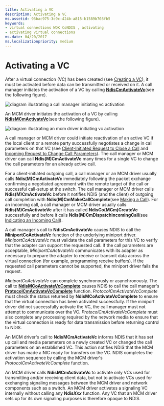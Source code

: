 ```yaml
---
title: Activating a VC
description: Activating a VC
ms.assetid: 93bac975-3c9c-424b-a815-b1589b703fb5
keywords:
- virtual connections WDK CoNDIS , activating
- activating virtual connections
ms.date: 04/20/2017
ms.localizationpriority: medium
---
```


# Activating a VC





After a virtual connection (VC) has been created (see [Creating a VC](creating-a-vc.md)), it must be activated before data can be transmitted or received on it. A call manager initiates the activation of a VC by calling [**NdisCmActivateVc**](https://docs.microsoft.com/windows-hardware/drivers/ddi/ndis/nf-ndis-ndiscmactivatevc)(see the following figure).

![diagram illustrating a call manager initiating vc activation](images/cm-07.png)

An MCM driver initiates the activation of a VC by calling [**NdisMCmActivateVc**](https://docs.microsoft.com/windows-hardware/drivers/ddi/ndis/nf-ndis-ndismcmactivatevc)(see the following figure).

![diagram illustrating an mcm driver initiating vc activation](images/fig1-07.png)

A call manager or MCM driver could initiate reactivation of an active VC if the local client or a remote party successfully negotiates a change in call parameters on that VC (see [Client-Initiated Request to Close a Call](client-initiated-request-to-close-a-call.md) and [Incoming Request to Change Call Parameters](incoming-request-to-change-call-parameters.md)). The call manager or MCM driver can call **Ndis(M)CmActivateVc** many times for a single VC to change the call parameters for an already active call.

For a client-initiated outgoing call, a call manager or an MCM driver usually calls **Ndis(M)CmActivateVc** immediately following the packet exchange confirming a negotiated agreement with the remote target of the call or successful call-setup at the switch. The call manager or MCM driver calls **Ndis(M)CmActivateVc** before it notifies NDIS (and the client) of outgoing call completion with **Ndis(M)CmMakeCallComplete**(see [Making a Call](making-a-call.md)). For an incoming call, a call manager or MCM driver usually calls **Ndis(M)CmActivateVc** after it has called **NdisCo(MCm)CreateVc** successfully and before it calls **Ndis(M)CmDispatchIncomingCall**(see [Indicating an Incoming Call](indicating-an-incoming-call.md)).

A call manager's call to **NdisCmActivateVc** causes NDIS to call the [**MiniportCoActivateVc**](https://docs.microsoft.com/windows-hardware/drivers/ddi/ndis/nc-ndis-miniport_co_activate_vc) function of the underlying miniport driver. *MiniportCoActivateVc* must validate the call parameters for this VC to verify that the adapter can support the requested call. If the call parameters are acceptable, *MiniportCoActivateVc* communicates with its adapter as necessary to prepare the adapter to receive or transmit data across the virtual connection (for example, programming receive buffers). If the requested call parameters cannot be supported, the miniport driver fails the request.

*MiniportCoActivateVc* can complete synchronously or asynchronously. The call to [**NdisMCoActivateVcComplete**](https://docs.microsoft.com/windows-hardware/drivers/ddi/ndis/nf-ndis-ndismcoactivatevccomplete) causes NDIS to call the call manager's [**ProtocolCmActivateVcComplete**](https://docs.microsoft.com/windows-hardware/drivers/ddi/ndis/nc-ndis-protocol_cm_activate_vc_complete) function. *ProtocolCmActivateVcComplete* must check the status returned by **NdisMCoActivateVcComplete** to ensure that the virtual connection has been activated successfully. If the miniport driver did not successfully activate the VC, the call manager must not attempt to communicate over the VC. *ProtocolCmActivateVcComplete* must also complete any processing required by the network media to ensure that the virtual connection is ready for data transmission before returning control to NDIS.

An MCM driver's call to **NdisMCmActivateVc** informs NDIS that it has set up call and media parameters on a newly created VC or changed the call parameters on an established VC. This action notifies NDIS that the MCM driver has made a NIC ready for transfers on the VC. NDIS completes the activation sequence by calling the MCM driver's *ProtocolCmActivateVcComplete* function.

An MCM driver calls **NdisMCmActivateVc** to activate only VCs used for transmitting and/or receiving client data, but not to activate VCs used for exchanging signaling messages between the MCM driver and network components such as a switch. An MCM driver activates a signaling VC internally without calling any **Ndis*Xxx*** function. Any VC that an MCM driver sets up for its own signaling purposes is therefore opaque to NDIS.

 

 





